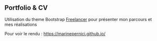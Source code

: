 ## Portfolio & CV

Utilisation du theme Bootstrap [Freelancer](https://startbootstrap.com/theme/freelancer) pour présenter mon parcours et mes réalisations

Pour voir le rendu : https://marinepernici.github.io/


